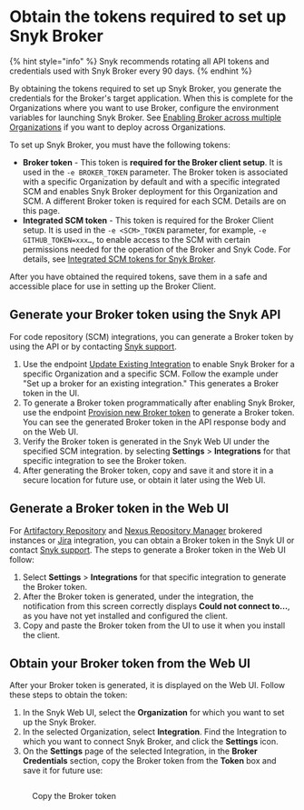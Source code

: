 # Obtain the tokens required to set up Snyk Broker

{% hint style="info" %}
Snyk recommends rotating all API tokens and credentials used with Snyk Broker every 90 days.
{% endhint %}

By obtaining the tokens required to set up Snyk Broker, you generate the credentials for the Broker's target application. When this is complete for the Organizations where you want to use Broker, configure the environment variables for launching Snyk Broker. See [Enabling Broker across multiple Organizations](enabling-broker-across-multiple-organizations.md) if you want to deploy across Organizations.

To set up Snyk Broker, you must have the following tokens:

* **Broker token** - This token is **required for the Broker client setup**. It is used in the `-e BROKER_TOKEN` parameter. The Broker token is associated with a specific Organization by default and with a specific integrated SCM and enables Snyk Broker deployment for this Organization and SCM. A different Broker token is required for each SCM. Details are on this page.
* **Integrated SCM token** - This token is required for the Broker Client setup. It is used in the `-e <SCM>_TOKEN` parameter, for example, `-e GITHUB_TOKEN=xxx…`, to enable access to the SCM with certain permissions needed for the operation of the Broker and Snyk Code. For details, see [Integrated SCM tokens for Snyk Broker](../../../../../developer-tools/scm-integrations/scm-integrations-and-snyk-broker.md#integrated-scm-tokens-for-classic-broker).

After you have obtained the required tokens, save them in a safe and accessible place for use in setting up the Broker Client.

## **Generate your Broker token using the Snyk API**

For code repository (SCM) integrations, you can generate a Broker token by using the API or by contacting [Snyk support](https://support.snyk.io).

1. Use the endpoint [Update Existing Integration](../../../../../snyk-api/reference/integrations-v1.md#org-orgid-integrations-type) to enable Snyk Broker for a specific Organization and a specific SCM. Follow the example under "Set up a broker for an existing integration." This generates a Broker token in the UI.
2. To generate a Broker token programmatically after enabling Snyk Broker, use the endpoint [Provision new Broker token](../../../../../snyk-api/reference/integrations-v1.md#org-orgid-integrations-integrationid-authentication-provision-token) to generate a Broker token.\
   You can see the generated Broker token in the API response body and on the Web UI.
3. Verify the Broker token is generated in the Snyk Web UI under the specified SCM integration. by selecting **Settings** > **Integrations** for that specific integration to see the Broker token.
4. After generating the Broker token, copy and save it and store it in a secure location for future use, or obtain it later using the Web UI.

## **Generate a Broker token in the Web UI**

For [Artifactory Repository](../../../../../scan-with-snyk/snyk-open-source/package-repository-integrations/artifactory-package-repository-connection-setup/) and [Nexus Repository Manager](../../../../../scan-with-snyk/snyk-open-source/package-repository-integrations/nexus-repository-manager-connection-setup/) brokered instances or [Jira](../install-and-configure-snyk-broker/jira-prerequisites-and-steps-to-install-and-configure-broker/jira-install-and-configure-using-docker.md) integration, you can obtain a Broker token in the Snyk UI or contact [Snyk support](https://support.snyk.io). The steps to generate a Broker token in the Web UI follow:

1. Select **Settings** > **Integrations** for that specific integration to generate the Broker token.
2. After the Broker token is generated, under the integration, the notification from this screen correctly displays **Could not connect to…**, as you have not yet installed and configured the client.
3. Copy and paste the Broker token from the UI to use it when you install the client.

## Obtain your Broker token from the Web UI

After your Broker token is generated, it is displayed on the Web UI. Follow these steps to obtain the token:

1. In the Snyk Web UI, select the **Organization** for which you want to set up the Snyk Broker.
2. In the selected Organization, select **Integration**. Find the Integration to which you want to connect Snyk Broker, and click the **Settings** icon.
3. On the **Settings** page of the selected Integration, in the **Broker Credentials** section, copy the Broker token from the **Token** box and save it for future use:

<figure><img src="../../../../../.gitbook/assets/Snyk Broker - Broker Token - box.png" alt=""><figcaption><p>Copy the Broker token</p></figcaption></figure>

